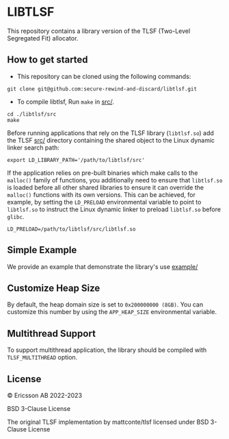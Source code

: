 # LIBTLSF 
This repository contains a library version of the TLSF (Two-Level Segregated Fit) allocator. 


## How to get started

- This repository can be cloned using the following commands:
```
git clone git@github.com:secure-rewind-and-discard/libtlsf.git
```
- To compile libtlsf, Run `make`  in [src/](./src/).

```
cd ./libtlsf/src
make
```


Before running applications that rely on the TLSF library (`libtlsf.so`) add the TLSF [src/](./src/) directory containing the shared object to the Linux dynamic linker search path:

```
export LD_LIBRARY_PATH='/path/to/libtlsf/src'
```

If the application relies on pre-built binaries which make calls to the `malloc()` family of functions, you additionally need to ensure that `libtlsf.so` is loaded before all other shared libraries to ensure it can override the `malloc()` functions with its own versions. This can be achieved, for example, by setting the `LD_PRELOAD` environmental variable to point to `libtlsf.so` to instruct the Linux dynamic linker to preload `libtlsf.so` before `glibc`.

```
LD_PRELOAD=/path/to/libtlsf/src/libtlsf.so
``` 
## Simple Example
We provide an example that demonstrate the library's use [example/](./example/)

## Customize Heap Size
By default, the heap domain size is set to `0x200000000 (8GB)`. You can customize this number by using the `APP_HEAP_SIZE` environmental variable. 

##  Multithread Support
To support multithread application, the library should be compiled with `TLSF_MULTITHREAD` option. 

## License 
© Ericsson AB 2022-2023

BSD 3-Clause License

The original TLSF implementation by mattconte/tlsf licensed under BSD 3-Clause License




